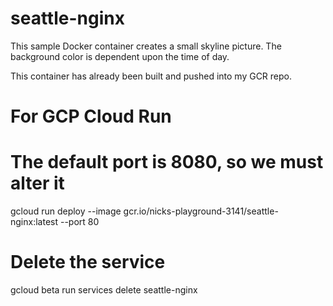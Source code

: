 # seattle-nginx

This sample Docker container creates a small skyline picture.
The background color is dependent upon the time of day.

This container has already been built and pushed into my GCR repo.

# For GCP Cloud Run
# The default port is 8080, so we must alter it
gcloud run deploy --image gcr.io/nicks-playground-3141/seattle-nginx:latest --port 80

# Delete the service
gcloud beta run services delete seattle-nginx
